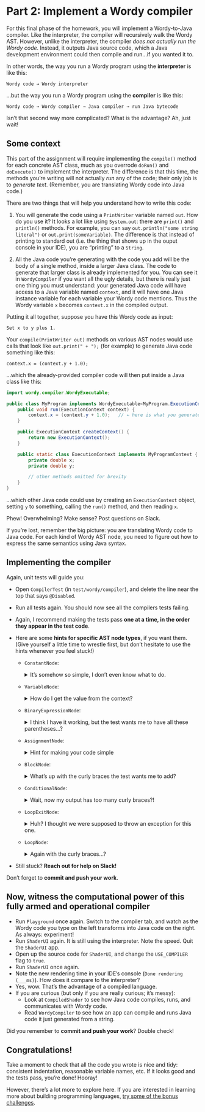 # Part 2: Implement a Wordy compiler

For this final phase of the homework, you will implement a Wordy-to-Java compiler. Like the interpreter, the compiler will recursively walk the Wordy AST. However, unlike the interpreter, the compiler _does not actually run the Wordy code_. Instead, it outputs Java source code, which a Java development environment could then compile and run…if you wanted it to.

In other words, the way you run a Wordy program using the **interpreter** is like this:

    Wordy code → Wordy interpreter

…but the way you run a Wordy program using the **compiler** is like this:

    Wordy code → Wordy compiler → Java compiler → run Java bytecode

Isn’t that second way more complicated? What is the advantage? Ah, just wait!


## Some context

This part of the assignment will require implementing the `compile()` method for each concrete AST class, much as you overrode `doRun()` and `doExecute()` to implement the interpreter. The difference is that this time, the methods you’re writing will not actually _run_ any of the code; their only job is to _generate text_. (Remember, you are translating Wordy code into Java code.)

There are two things that will help you understand how to write this code:

1. You will generate the code using a `PrintWriter` variable named `out`. How do you use it? It looks a lot like using `System.out`: there are `print()` and `println()` methods. For example, you can say `out.println("some string literal")` or `out.print(someVariable)`. The difference is that instead of printing to standard out (i.e. the thing that shows up in the ouput console in your IDE), you are “printing” to a `String`.

2. All the Java code you’re generating with the code you add will be the body of a single method, inside a larger Java class. The code to generate that larger class is already implemented for you. You can see it in `WordyCompiler` if you want all the ugly details, but there is really just one thing you must understand: your generated Java code will have access to a Java variable named `context`, and it will have one Java instance variable for each variable your Wordy code mentions. Thus the Wordy variable `x` becomes `context.x` in the compiled output.

Putting it all together, suppose you have this Wordy code as input:

    Set x to y plus 1.

Your `compile(PrintWriter out)` methods on various AST nodes would use calls that look like `out.print(" + ");` (for example) to generate Java code something like this:

    context.x = (context.y + 1.0);

…which the already-provided compiler code will then put inside a Java class like this:

```java
import wordy.compiler.WordyExecutable;

public class MyProgram implements WordyExecutable<MyProgram.ExecutionContext> {
    public void run(ExecutionContext context) {
        context.x = (context.y + 1.0);   // ← here is what you generated
    }

    public ExecutionContext createContext() {
        return new ExecutionContext();
    }

    public static class ExecutionContext implements MyProgramContext {
        private double x;
        private double y;

        // other methods omitted for brevity
    }
}
```

…which other Java code could use by creating an `ExecutionContext` object, setting `y` to something, calling the `run()` method, and then reading `x`.

Phew! Overwhelming? Make sense? Post questions on Slack.

If you’re lost, remember the big picture: you are translating Wordy code to Java code. For each kind of Wordy AST node, you need to figure out how to express the same semantics using Java syntax.


## Implementing the compiler

Again, unit tests will guide you:

- Open `CompilerTest` (in `test/wordy/compiler`), and delete the line near the top that says `@Disabled`.
- Run all tests again. You should now see all the compilers tests failing.
- Again, I recommend making the tests pass **one at a time, in the order they appear in the test code**.
- Here are some **hints for specific AST node types**, if you want them. (Give yourself a little time to wrestle first, but don’t hesitate to use the hints whenever you feel stuck!)

  - `ConstantNode`:
    <details>
      <summary>It’s somehow so simple, I don’t even know what to do.</summary>

      You need to output a Java numeric literal…which is just the number. For example, for the Wordy code `3.14`, you need to output the Java text `3.14`.
    </details>

  - `VariableNode`:
    <details>
      <summary>How do I get the value from the context?</summary>

      Remember that you aren’t actually _running_ the code now; you’re outputting Java code. And remember that in the code you output, there will be a Java variable named `context` that has all of the Wordy program’s variables as Java instance variables.

      Study the example above, in the "Some context" section.
    </details>

  - `BinaryExpressionNode`:
    <details>
      <summary>I think I have it working, but the test wants me to have all these parentheses…?</summary>

      ASTs don’t have parentheses at all. Why? Because an AST is already a tree, and all parentheses do in code is make the tree structure explicit.

      However, you are translating the tree back to text, which means you sometimes need to _reintroduce_ parentheses to preserve the semantics. For example, if you convert `x * (y + z)` to an AST, then emit code with no parentheses, you get `x * y + z`, which has a different meaning.

      So, when do you _need_ parentheses? Too much trouble to figure out! The compiled code does not need to be human-readable, and therefore there is no harm in extra parentheses. The tests thus tell you to make _all_ binary expressions emit parentheses, necessary or not, and you’re thus guaranteed that your AST’s structure is always preserved in the Java code.
    </details>

  - `AssignmentNode`:
    <details>
      <summary>Hint for making your code simple</summary>

      `VariableNode` already knows how to compile `x` to `context.x`. Let `VariableNode` do that work; don’t duplicate the work of printing `"context."` in `AssignmentNode`.
    </details>

  - `BlockNode`:
    <details>
      <summary>What’s up with the curly braces the test wants me to add?</summary>

      Same thing as the often-unnecessary parentheses in `BinaryExpressionNode`: it ensures that you preserve the tree structure.
    </details>

  - `ConditionalNode`:
    <details>
      <summary>Wait, now my output has too many curly braces?!</summary>

      `BlockNode` already emits curly braces, so `ConditionalNode` doesn’t _also_ need to emit them.
    </details>

  - `LoopExitNode`:
    <details>
      <summary>Huh? I thought we were supposed to throw an exception for this one.</summary>

      Throwing an exception is how the Wordy _interpreter_ works. But now we are translating Wordy to Java, and Java already has a magic keyword that means “exit the innermost loop I’m currently inside.” That keyword is `break`.
    </details>

  - `LoopNode`:
    <details>
      <summary>Again with the curly braces…?</summary>

      See hint about braces for `ConditionalNode` above.
    </details>

- Still stuck? **Reach out for help on Slack!**

Don’t forget to **commit and push your work**.


## Now, witness the computational power of this fully armed and operational compiler

- Run `Playground` once again. Switch to the compiler tab, and watch as the Wordy code you type on the left transforms into Java code on the right. As always: experiment!
- Run `ShaderUI` again. It is still using the interpreter. Note the speed. Quit the `ShaderUI` app.
- Open up the source code for `ShaderUI`, and change the `USE_COMPILER` flag to `true`.
- Run `ShaderUI` once again.
- Note the new rendering time in your IDE’s console (`Done rendering (___ms)`). How does it compare to the interpreter?
- Yes, wow. That’s the advantage of a compiled language.
- If you are curious (but only if you are really curious; it’s messy):
    - Look at `CompiledShader` to see how Java code compiles, runs, and communicates with Wordy code.
    - Read `WordyCompiler` to see how an app can compile and runs Java code it just generated from a string.

Did you remember to **commit and push your work**? Double check!


## Congratulations!

Take a moment to check that all the code you wrote is nice and tidy: consistent indentation, reasonable variable names, etc. If it looks good and the tests pass, you’re done! Hooray!

However, there’s a lot more to explore here. If you are interested in learning more about building programming languages, [try some of the bonus challenges](3-bonus.md).
